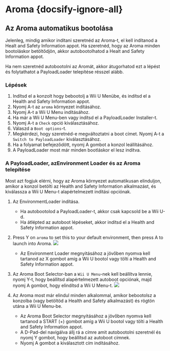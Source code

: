 # Aroma {docsify-ignore-all}

## Az Aroma automatikus bootolása

Jelenleg, mindig amikor indítani szeretnéd az Aroma-t, el kell indítanod a Healt and Safety Information appot. Ha szeretnéd, hogy az Aroma minden bootoláskor betöltődjön, akkor autobootolhatod a Healt and Safety Information appot.

Ha nem szeretnéd autobootolni az Aromát, akkor átugorhatod ezt a lépést és folytathatot a PayloadLoader telepítése résszel alább.

### Lépések

1. Indítsd el a konzolt hogy bebootolj a Wii U Menübe, és indítsd el a Health and Safety Information appot.
2. Nyomj A-t az `aroma` környezet indításához.
3. Nyomj A-t a Wii U Menu indításához.
4. Ha már a Wii U Menu-ben vagy indítsd el a PayloadLoader Installer-t.
5. Nyomj A-t a `Check` opció kiválasztásához.
6. Válaszd a `Boot options`-t.
7. Megkérdezi, hogy szeretnéd-e megváltoztatni a boot címet. Nyomj A-t a `Switch to PayloadLoader` kiválasztásához.
8. Ha a folyamat befejeződött, nyomj A gombot a konzol leállításához.
9. A PayloadLoader most már minden bootláskor el lesz indítva.

### A PayloadLoader, azEnvironment Loader és az Aroma telepítése

Most azt fogjuk elérni, hogy az Aroma környezet automatikusan elinduljon, amikor a konzol betölti az Health and Safety Information alkalmazást, és kiválassza a Wii U Menu-t alapértelmezett indítási opciónak.

1. Az EnvironmentLoader indítása.
   - Ha autobootolod a PayloadLoader-t, akkor csak kapcsold be a Wii U-d.
   - Ha átlépted az autoboot lépéseket, akkor indítsd el a Health and Safety Information appot.

2. Press Y on `aroma` to set this to your default environment, then press A to launch into Aroma.
   ![](../docs/assets/img/guide/EL_Highlight.png)
   - Az Environment Loader megnyitásához a jövőben nyomva kell tartanod az X gombot amíg a Wii U bootol vagy tölti a Health and Safety Information appot.

3. Az Aroma Boot Selector-ban a `Wii U Menu`-nek kell beállítva lennie, nyomj Y-t, hogy beállítsd alapértelmezett autoboot opciónak, majd nyomj A gombot, hogy elindítsd a Wii U Menu-t.
   ![](../docs/assets/img/guide/ABM_Highlight.png)

4. Az Aroma most már elindul minden alkalommal, amikor bebootolsz a konzolba (vagy betöltöd a Health and Safety alkalmazást) és rögtön utána a Wii U Menu-be.
   - Az Aroma Boot Selector megnyitásához a jövőben nyomva kell tartanod a START (+) gombot amíg a Wii U bootol vagy tölti a Health and Safety Information appot.
   - A D-Pad-del navigálva állj rá a címre amit autobootolni szeretnél és nyomj Y gombot, hogy beállítsd az autoboot címnek.
   - Nyomj A gombot a kiválasztott cím indításához.
